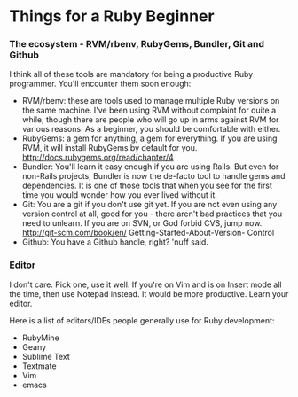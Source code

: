 # Things for a Ruby Beginner

### The ecosystem - RVM/rbenv, RubyGems, Bundler, Git and Github

I think all of these tools are mandatory for being a productive Ruby programmer. You'll encounter them soon enough:

* RVM/rbenv: these are tools used to manage multiple Ruby versions on the same machine. I've been using RVM without complaint for quite a while, though there are people who will go up in arms against RVM for various reasons. As a beginner, you should be comfortable with either.
* RubyGems: a gem for anything, a gem for everything. If you are using RVM, it will install RubyGems by default for you. http://docs.rubygems.org/read/chapter/4
* Bundler: You'll learn it easy enough if you are using Rails. But even for non-Rails projects, Bundler is now the de-facto tool to handle gems and dependencies. It is one of those tools that when you see for the first time you would wonder how you ever lived without it.
* Git: You are a git if you don't use git yet. If you are not even using any version control at all, good for you - there aren't bad practices that you need to unlearn. If you are on SVN, or God forbid CVS, jump now. http://git-scm.com/book/en/ Getting-Started-About-Version- Control
* Github: You have a Github handle, right? 'nuff said.

### Editor
I don't care. Pick one, use it well. If you're on Vim and is on Insert mode all the time, then use Notepad instead. It would be more productive. Learn your editor.

Here is a list of editors/IDEs people generally use for Ruby development:

- RubyMine
- Geany
- Sublime Text
- Textmate
- Vim
- emacs

